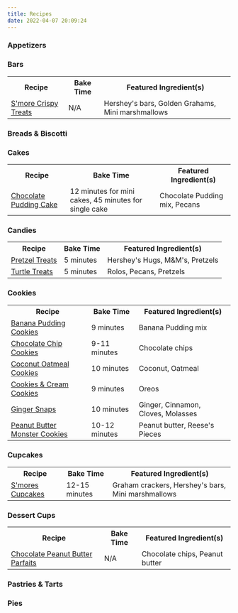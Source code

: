 ```yaml
---
title: Recipes
date: 2022-04-07 20:09:24
---
```

<h3>Appetizers</h3>

<h3>Bars</h3>
<table>
    <tr>
        <th>Recipe</th>
        <th>Bake Time</th>
        <th>Featured Ingredient(s)</th>
    </tr>
    <tr>
        <td><a class="indent" href="/2022/04/15/SmoreCrispyTreats/">S'more Crispy Treats</a></td>
        <td>N/A</td>
        <td>Hershey's bars, Golden Grahams, Mini marshmallows</td>
    </tr>
</table>

<h3>Breads & Biscotti</h3>

<h3>Cakes</h3>
<table>
    <tr>
        <th>Recipe</th>
        <th>Bake Time</th>
        <th>Featured Ingredient(s)</th>
    </tr>
    <tr>
        <td><a class="indent" href="/2022/04/13/ChocolatePuddingCake/">Chocolate Pudding Cake</a></td>
        <td>12 minutes for mini cakes, 45 minutes for single cake</td>
        <td>Chocolate Pudding mix, Pecans</td>
    </tr>
</table>

<h3>Candies</h3>
<table>
    <tr>
        <th>Recipe</th>
        <th>Bake Time</th>
        <th>Featured Ingredient(s)</th>
    </tr>
    <tr>
        <td><a class="indent" href="/2022/03/31/PretzelTreats/">Pretzel Treats</a></td>
        <td>5 minutes</td>
        <td>Hershey's Hugs, M&M's, Pretzels</td>
    </tr>
    <tr>
        <td><a class="indent" href="/2022/04/11/TurtleTreats/">Turtle Treats</a></td>
        <td>5 minutes</td>
        <td>Rolos, Pecans, Pretzels</td>
    </tr>
</table>

<h3>Cookies</h3>
<table>
    <tr>
        <th>Recipe</th>
        <th>Bake Time</th>
        <th>Featured Ingredient(s)</th>
    </tr>
    </tr>
        <td><a class="indent" href="/2022/04/23/BananaPuddingCookies/">Banana Pudding Cookies</a></td>
        <td>9 minutes</td>
        <td>Banana Pudding mix</td>
    </tr>
    <tr>
        <td><a class="indent" href="/2022/04/12/ChocolateChipCookies/">Chocolate Chip Cookies</a></td>
        <td>9-11 minutes</td>
        <td>Chocolate chips</td>
    </tr>
    <tr>
        <td><a class="indent" href="/2022/04/27/CoconutOatmealCookies/">Coconut Oatmeal Cookies</a></td>
        <td>10 minutes</td>
        <td>Coconut, Oatmeal</td>
    </tr>
    <tr>
        <td><a class="indent" href="/2022/04/22/CookiesCreamCookies/">Cookies & Cream Cookies</a></td>
        <td>9 minutes</td>
        <td>Oreos</td>
    </tr>
    <tr>
        <td><a class="indent" href="/2022/04/17/GingerSnaps/">Ginger Snaps</a></td>
        <td>10 minutes</td>
        <td>Ginger, Cinnamon, Cloves, Molasses</td>
    </tr>
    <tr>
        <td><a class="indent" href="/2022/04/13/PBMonsterCookies/">Peanut Butter Monster Cookies</a></td>
        <td>10-12 minutes</td>
        <td>Peanut butter, Reese's Pieces</td>
    </tr>
</table>

<h3>Cupcakes</h3>
<table>
    <tr>
        <th>Recipe</th>
        <th>Bake Time</th>
        <th>Featured Ingredient(s)</th>
    </tr>
    <tr>
        <td><a class="indent" href="/2022/04/17/SmoresCupcakes/">S'mores Cupcakes</a></td>
        <td>12-15 minutes</td>
        <td>Graham crackers, Hershey's bars, Mini marshmallows</td>
    </tr>
</table>

<h3>Dessert Cups</h3>
<table>
    <tr>
        <th>Recipe</th>
        <th>Bake Time</th>
        <th>Featured Ingredient(s)</th>
    </tr>
    <tr>
        <td><a class="indent" href="/2022/04/18/ChocPBParfait/">Chocolate Peanut Butter Parfaits</a></td>
        <td>N/A</td>
        <td>Chocolate chips, Peanut butter
    </tr>
</table>

<h3>Pastries & Tarts</h3>

<h3>Pies</h3>
